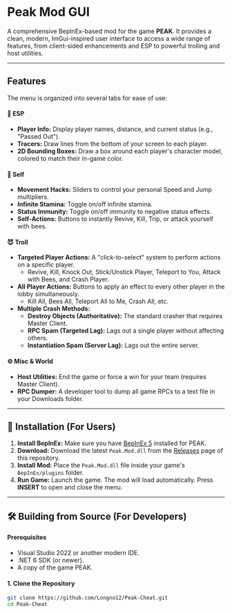 # Peak Mod GUI

A comprehensive BepInEx-based mod for the game **PEAK**. It provides a clean, modern, ImGui-inspired user interface to access a wide range of features, from client-sided enhancements and ESP to powerful trolling and host utilities.

---

## Features

The menu is organized into several tabs for ease of use:

#### 🎨 ESP
- **Player Info:** Display player names, distance, and current status (e.g., "Passed Out").
- **Tracers:** Draw lines from the bottom of your screen to each player.
- **2D Bounding Boxes:** Draw a box around each player's character model, colored to match their in-game color.

#### 🚀 Self
- **Movement Hacks:** Sliders to control your personal Speed and Jump multipliers.
- **Infinite Stamina:** Toggle on/off infinite stamina.
- **Status Immunity:** Toggle on/off immunity to negative status effects.
- **Self-Actions:** Buttons to instantly Revive, Kill, Trip, or attack yourself with bees.

#### 😈 Troll
- **Targeted Player Actions:** A "click-to-select" system to perform actions on a specific player.
  - Revive, Kill, Knock Out, Stick/Unstick Player, Teleport to You, Attack with Bees, and Crash Player.
- **All Player Actions:** Buttons to apply an effect to every other player in the lobby simultaneously.
  - Kill All, Bees All, Teleport All to Me, Crash All, etc.
- **Multiple Crash Methods:**
  - **Destroy Objects (Authoritative):** The standard crasher that requires Master Client.
  - **RPC Spam (Targeted Lag):** Lags out a single player without affecting others.
  - **Instantiation Spam (Server Lag):** Lags out the entire server.

#### ⚙️ Misc & World
- **Host Utilities:** End the game or force a win for your team (requires Master Client).
- **RPC Dumper:** A developer tool to dump all game RPCs to a text file in your Downloads folder.

---

## 💾 Installation (For Users)

1.  **Install BepInEx:** Make sure you have [BepInEx 5](https://github.com/BepInEx/BepInEx/releases) installed for PEAK.
2.  **Download:** Download the latest `Peak.Mod.dll` from the [Releases](https://github.com/Longno12/Peak-Cheat/releases) page of this repository.
3.  **Install Mod:** Place the `Peak.Mod.dll` file inside your game's `BepInEx/plugins` folder.
4.  **Run Game:** Launch the game. The mod will load automatically. Press **INSERT** to open and close the menu.

---

## 🛠️ Building from Source (For Developers)

#### Prerequisites
-   Visual Studio 2022 or another modern IDE.
-   .NET 6 SDK (or newer).
-   A copy of the game PEAK.

#### 1. Clone the Repository
```bash
git clone https://github.com/Longno12/Peak-Cheat.git
cd Peak-Cheat
